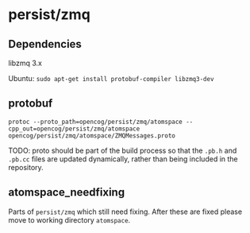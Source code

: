 # persist/zmq

## Dependencies

libzmq 3.x

Ubuntu: `sudo apt-get install protobuf-compiler libzmq3-dev`

## protobuf

    protoc --proto_path=opencog/persist/zmq/atomspace --cpp_out=opencog/persist/zmq/atomspace opencog/persist/zmq/atomspace/ZMQMessages.proto

TODO: proto should be part of the build process so that the `.pb.h` and `.pb.cc`
files are updated dynamically, rather than being included in the repository.

## atomspace_needfixing

Parts of `persist/zmq` which still need fixing.
After these are fixed please move to working directory `atomspace`.
